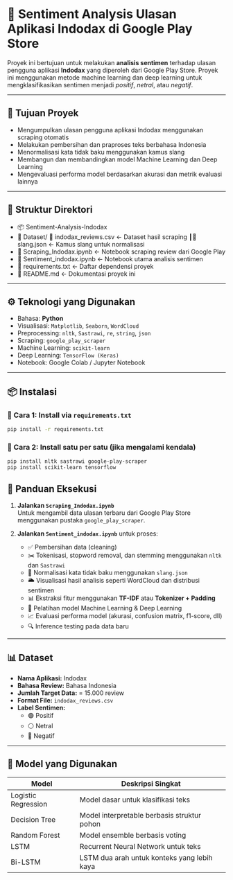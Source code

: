 # 🧠 Sentiment Analysis Ulasan Aplikasi Indodax di Google Play Store

Proyek ini bertujuan untuk melakukan **analisis sentimen** terhadap ulasan pengguna aplikasi **Indodax** yang diperoleh dari Google Play Store. Proyek ini menggunakan metode machine learning dan deep learning untuk mengklasifikasikan sentimen menjadi *positif*, *netral*, atau *negatif*.

---

## 📌 Tujuan Proyek

- Mengumpulkan ulasan pengguna aplikasi Indodax menggunakan scraping otomatis
- Melakukan pembersihan dan praproses teks berbahasa Indonesia
- Menormalisasi kata tidak baku menggunakan kamus slang
- Membangun dan membandingkan model Machine Learning dan Deep Learning
- Mengevaluasi performa model berdasarkan akurasi dan metrik evaluasi lainnya

---

## 📁 Struktur Direktori
- 📦 Sentiment-Analysis-Indodax
- 📂 Dataset/ 📄 indodax_reviews.csv <- Dataset hasil scraping ┃📄 slang.json <- Kamus slang untuk normalisasi
- 📄 Scraping_Indodax.ipynb <- Notebook scraping review dari Google Play
- 📄 Sentiment_indodax.ipynb <- Notebook utama analisis sentimen
- 📄 requirements.txt <- Daftar dependensi proyek
- 📄 README.md <- Dokumentasi proyek ini

---

## ⚙️ Teknologi yang Digunakan

- Bahasa: **Python**
- Visualisasi: `Matplotlib`, `Seaborn`, `WordCloud`
- Preprocessing: `nltk`, `Sastrawi`, `re`, `string`, `json`
- Scraping: `google_play_scraper`
- Machine Learning: `scikit-learn`
- Deep Learning: `TensorFlow (Keras)`
- Notebook: Google Colab / Jupyter Notebook

---

## 📦 Instalasi

### 🔧 Cara 1: Install via `requirements.txt`

```bash
pip install -r requirements.txt
```

### 🔧 Cara 2: Install satu per satu (jika mengalami kendala)
```
pip install nltk sastrawi google-play-scraper
pip install scikit-learn tensorflow
```
## 📌 Panduan Eksekusi

1. **Jalankan `Scraping_Indodax.ipynb`**  
   Untuk mengambil data ulasan terbaru dari Google Play Store menggunakan pustaka `google_play_scraper`.

2. **Jalankan `Sentiment_indodax.ipynb`** untuk proses:
   - ✅ Pembersihan data (cleaning)
   - ✂️ Tokenisasi, stopword removal, dan stemming menggunakan `nltk` dan `Sastrawi`
   - 🔁 Normalisasi kata tidak baku menggunakan `slang.json`
   - 🌥️ Visualisasi hasil analisis seperti WordCloud dan distribusi sentimen
   - 📊 Ekstraksi fitur menggunakan **TF-IDF** atau **Tokenizer + Padding**
   - 🧠 Pelatihan model Machine Learning & Deep Learning
   - 📈 Evaluasi performa model (akurasi, confusion matrix, f1-score, dll)
   - 🔍 Inference testing pada data baru

---

## 📊 Dataset

- **Nama Aplikasi:** Indodax 
- **Bahasa Review:** Bahasa Indonesia
- **Jumlah Target Data:** = 15.000 review
- **Format File:** `indodax_reviews.csv`
- **Label Sentimen:**  
  - 🟢 Positif  
  - ⚪ Netral  
  - 🔴 Negatif  

---

## 🧠 Model yang Digunakan

| Model                | Deskripsi Singkat                           |
|---------------------|---------------------------------------------|
| Logistic Regression | Model dasar untuk klasifikasi teks          |
| Decision Tree       | Model interpretable berbasis struktur pohon |
| Random Forest       | Model ensemble berbasis voting              |
| LSTM                | Recurrent Neural Network untuk teks         |
| Bi-LSTM             | LSTM dua arah untuk konteks yang lebih kaya |

